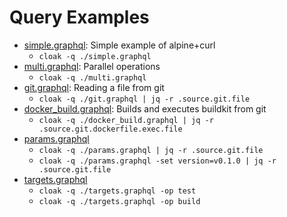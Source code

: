 # Query Examples

- [simple.graphql](./simple.graphql): Simple example of alpine+curl
  - `cloak -q ./simple.graphql`
- [multi.graphql](./multi.graphql): Parallel operations
  - `cloak -q ./multi.graphql`
- [git.graphql](./git.graphql): Reading a file from git
  - `cloak -q ./git.graphql | jq -r .source.git.file`
- [docker_build.graphql](./docker_build.graphql): Builds and executes buildkit from git
  - `cloak -q ./docker_build.graphql | jq -r .source.git.dockerfile.exec.file`
- [params.graphql](./params.graphql)
  - `cloak -q ./params.graphql | jq -r .source.git.file`
  - `cloak -q ./params.graphql -set version=v0.1.0 | jq -r .source.git.file`
- [targets.graphql](./targets.graphql)
  - `cloak -q ./targets.graphql -op test`
  - `cloak -q ./targets.graphql -op build`
